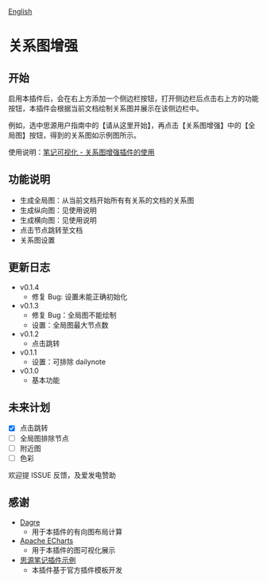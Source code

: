 [English](https://github.com/shenjinglei/siyuan-plugin-graph-enhance/blob/main/README.md)

# 关系图增强

## 开始

启用本插件后，会在右上方添加一个侧边栏按钮，打开侧边栏后点击右上方的功能按钮，本插件会根据当前文档绘制关系图并展示在该侧边栏中。

例如，选中思源用户指南中的【请从这里开始】，再点击【关系图增强】中的【全局图】按钮，得到的关系图如示例图所示。

使用说明：[笔记可视化 - 关系图增强插件的使用](https://ld246.com/article/1696579047798)

## 功能说明

- 生成全局图：从当前文档开始所有有关系的文档的关系图
- 生成纵向图：见使用说明
- 生成横向图：见使用说明
- 点击节点跳转至文档
- 关系图设置

## 更新日志

- v0.1.4
  - 修复 Bug: 设置未能正确初始化
- v0.1.3
  - 修复 Bug：全局图不能绘制
  - 设置：全局图最大节点数
- v0.1.2
  - 点击跳转
- v0.1.1
  - 设置：可排除 dailynote
- v0.1.0
  - 基本功能

## 未来计划

- [x] 点击跳转
- [ ] 全局图排除节点
- [ ] 附近图
- [ ] 色彩

欢迎提 ISSUE 反馈，及爱发电赞助

## 感谢

- [Dagre](https://github.com/dagrejs/dagre)
  - 用于本插件的有向图布局计算
- [Apache ECharts](https://echarts.apache.org/en/index.html)
  - 用于本插件的图可视化展示
- [思源笔记插件示例](https://github.com/siyuan-note/plugin-sample)
  - 本插件基于官方插件模板开发
